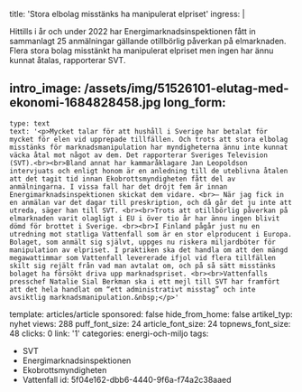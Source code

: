 title: 'Stora elbolag misstänks ha manipulerat elpriset'
ingress: |
  <p>Hittills i år och under 2022 har Energimarknadsinspektionen fått in sammanlagt 25 anmälningar gällande otillbörlig påverkan på elmarknaden. Flera stora bolag misstänkt ha manipulerat elpriset men ingen har ännu kunnat åtalas, rapporterar SVT.
  </p>
  
intro_image: /assets/img/51526101-elutag-med-ekonomi-1684828458.jpg
long_form:
  -
    type: text
    text: '<p>Mycket talar för att hushåll i Sverige har betalat för mycket för elen vid upprepade tillfällen. Och trots att stora elbolag misstänks för marknadsmanipulation har myndigheterna ännu inte kunnat väcka åtal mot något av dem. Det rapporterar Sveriges Television (SVT).<br><br>Bland annat har kammaråklagare Jan Leopoldson intervjuats och enligt honom är en anledning till de uteblivna åtalen att det tagit tid innan Ekobrottsmyndigheten fått del av anmälningarna. I vissa fall har det dröjt fem år innan Energimarknadsinspektionen skickat dem vidare. <br>– När jag fick in en anmälan var det dagar till preskription, och då går det ju inte att utreda, säger han till SVT. <br><br>Trots att otillbörlig påverkan på elmarknaden varit olagligt i EU i över tio år har ännu ingen blivit dömd för brottet i Sverige. <br><br>I Finland pågår just nu en utredning mot statliga Vattenfall som är en stor elproducent i Europa. Bolaget, som anmält sig självt, uppges nu riskera miljardböter för manipulation av elpriset. I praktiken ska det handla om att den mängd megawattimmar som Vattenfall levererade ifjol vid flera tillfällen skilt sig rejält från vad man avtalat om, och på så sätt misstänks bolaget ha försökt driva upp marknadspriset. <br><br>Vattenfalls presschef Natalie Sial Berkman ska i ett mejl till SVT har framfört att det hela handlat om “ett administrativt misstag” och inte avsiktlig marknadsmanipulation.&nbsp;</p>'
template: articles/article
sponsored: false
hide_from_home: false
artikel_typ: nyhet
views: 288
puff_font_size: 24
article_font_size: 24
topnews_font_size: 48
clicks: 0
link: '1'
categories: energi-och-miljo
tags:
  - SVT
  - Energimarknadsinspektionen
  - Ekobrottsmyndigheten
  - Vattenfall
id: 5f04e162-dbb6-4440-9f6a-f74a2c38aaed
